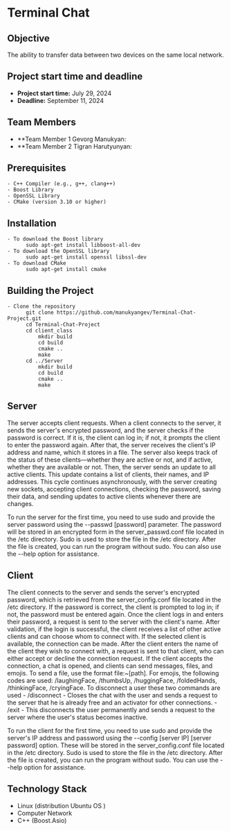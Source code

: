 # Terminal Chat

## Objective
The ability to transfer data between two devices on the same local network.
## Project start time and deadline
- **Project start time:** July 29, 2024
- **Deadline:** September 11, 2024
## Team Members
- **Team Member 1 Gevorg Manukyan:
- **Team Member 2 Tigran Harutyunyan:
## Prerequisites
    - C++ Compiler (e.g., g++, clang++)
    - Boost Library
    - OpenSSL Library
    - CMake (version 3.10 or higher)
## Installation
    - To download the Boost library
          sudo apt-get install libboost-all-dev
    - To download the OpenSSL library
          sudo apt-get install openssl libssl-dev
    - To download CMake
          sudo apt-get install cmake
## Building the Project
    - Clone the repository
          git clone https://github.com/manukyangev/Terminal-Chat-Project.git
          cd Terminal-Chat-Project
          cd client_class
              mkdir build
              cd build
              cmake ..
              make
          cd ../Server
              mkdir build
              cd build
              cmake ..
              make
## Server 
The server accepts client requests. When a client connects to the server, it sends the server's encrypted password, and the server checks if the password is correct. If it is, the client can log in; if not, it prompts the client to enter the password again. After that, the server receives the client's IP address and name, which it stores in a file. The server also keeps track of the status of these clients—whether they are active or not, and if active, whether they are available or not. Then, the server sends an update to all active clients. This update contains a list of clients, their names, and IP addresses. This cycle continues asynchronously, with the server creating new sockets, accepting client connections, checking the password, saving their data, and sending updates to active clients whenever there are changes.

To run the server for the first time, you need to use sudo and provide the server password using the --passwd [password] parameter. The password will be stored in an encrypted form in the server_passwd.conf file located in the /etc directory. Sudo is used to store the file in the /etc directory. After the file is created, you can run the program without sudo. You can also use the --help option for assistance.
## Client
The client connects to the server and sends the server's encrypted password, which is retrieved from the server_config.conf file located in the /etc directory. If the password is correct, the client is prompted to log in; if not, the password must be entered again. Once the client logs in and enters their password, a request is sent to the server with the client's name. After validation, if the login is successful, the client receives a list of other active clients and can choose whom to connect with. If the selected client is available, the connection can be made. After the client enters the name of the client they wish to connect with, a request is sent to that client, who can either accept or decline the connection request. If the client accepts the connection, a chat is opened, and clients can send messages, files, and emojis. To send a file, use the format file:~[path]. For emojis, the following codes are used: /laughingFace, /thumbsUp, /huggingFace, /foldedHands, /thinkingFace, /cryingFace.
To disconnect a user these two commands are used
    - /disconnect - Сloses the chat with the user and sends a request to the server that he is already free and an activator for other connections.
    - /exit - This disconnects the user permanently and sends a request to the server where the user's status becomes inactive.
    
To run the client for the first time, you need to use sudo and provide the server's IP address and password using the --config [server IP] [server password] option. These will be stored in the server_config.conf file located in the /etc directory. Sudo is used to store the file in the /etc directory. After the file is created, you can run the program without sudo. You can use the --help option for assistance.
## Technology Stack
- Linux (distribution Ubuntu OS )
- Computer Network
- C++ (Boost.Asio)


